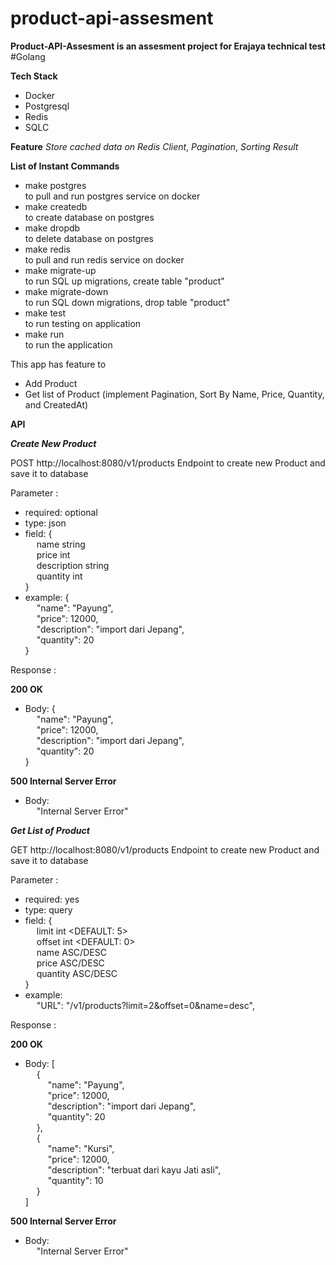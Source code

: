 # product-api-assesment

**Product-API-Assesment is an assesment project for Erajaya technical test**
#Golang

**Tech Stack**

- Docker
- Postgresql
- Redis
- SQLC

**Feature**
_Store cached data on Redis Client_, _Pagination_, _Sorting Result_

**List of Instant Commands**

- make postgres <br />
  to pull and run postgres service on docker <br />
- make createdb <br />
  to create database on postgres <br />
- make dropdb <br />
  to delete database on postgres <br />
- make redis <br />
  to pull and run redis service on docker <br />
- make migrate-up <br />
  to run SQL up migrations, create table "product" <br />
- make migrate-down <br />
  to run SQL down migrations, drop table "product" <br />
- make test <br />
  to run testing on application <br />
- make run <br />
  to run the application <br />

This app has feature to <br />

- Add Product
- Get list of Product (implement Pagination, Sort By Name, Price, Quantity, and CreatedAt)

**API**

**_Create New Product_**

POST http://localhost:8080/v1/products
Endpoint to create new Product and save it to database

Parameter :

- required: optional
- type: json
- field: { <br />
  &emsp; name string <br />
  &emsp; price int <br />
  &emsp; description string <br />
  &emsp; quantity int <br />
  }
- example: { <br />
  &emsp; "name": "Payung", <br />
  &emsp; "price": 12000, <br />
  &emsp; "description": "import dari Jepang", <br />
  &emsp; "quantity": 20 <br />
  }

Response :

**200 OK** <br />

- Body: { <br />
  &emsp; "name": "Payung", <br />
  &emsp; "price": 12000, <br />
  &emsp; "description": "import dari Jepang", <br />
  &emsp; "quantity": 20 <br />
  }

**500 Internal Server Error**

- Body: <br />
  &emsp; "Internal Server Error" <br />

**_Get List of Product_**

GET http://localhost:8080/v1/products
Endpoint to create new Product and save it to database

Parameter :

- required: yes
- type: query
- field: { <br />
  &emsp; limit int <DEFAULT: 5> <br />
  &emsp; offset int <DEFAULT: 0> <br />
  &emsp; name ASC/DESC <br />
  &emsp; price ASC/DESC <br />
  &emsp; quantity ASC/DESC <br />
  }
- example: <br />
  &emsp; "URL": "/v1/products?limit=2&offset=0&name=desc", <br />

Response :

**200 OK** <br />

- Body: [ <br />
  &emsp; { <br />
  &emsp; &emsp; "name": "Payung", <br />
  &emsp; &emsp; "price": 12000, <br />
  &emsp; &emsp; "description": "import dari Jepang", <br />
  &emsp; &emsp; "quantity": 20 <br />
  &emsp; }, <br />
  &emsp; { <br />
  &emsp; &emsp; "name": "Kursi", <br />
  &emsp; &emsp; "price": 12000, <br />
  &emsp; &emsp; "description": "terbuat dari kayu Jati asli", <br />
  &emsp; &emsp; "quantity": 10 <br />
  &emsp; } <br />
  ] <br />

**500 Internal Server Error**

- Body: <br />
  &emsp; "Internal Server Error" <br />
